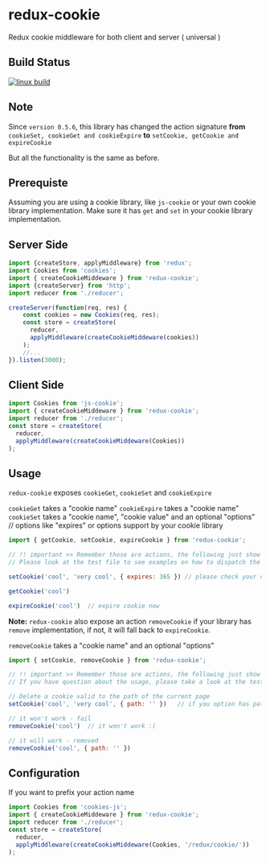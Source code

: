 # redux-cookie
Redux cookie middleware for both client and server ( universal )

## Build Status
[![linux build](https://travis-ci.org/iroy2000/redux-cookie.svg?branch=master)](https://travis-ci.org/iroy2000/redux-cookie)

## Note
Since `version 0.5.6`, this library has changed the action signature 
**from** `cookieSet, cookieGet and cookieExpire` 
**to** `setCookie, getCookie and expireCookie`

But all the functionality is the same as before. 

## Prerequiste
Assuming you are using a cookie library, like `js-cookie` or your own cookie library implementation.
Make sure it has `get` and `set` in your cookie library implementation.

## Server Side
```javascript
import {createStore, applyMiddleware} from 'redux';
import Cookies from 'cookies';
import { createCookieMiddeware } from 'redux-cookie';
import {createServer} from 'http';
import reducer from './reducer';

createServer(function(req, res) {
    const cookies = new Cookies(req, res);
    const store = createStore(
      reducer,
      applyMiddleware(createCookieMiddeware(cookies))
    );
    //...
}).listen(3000);
```

## Client Side
```javascript
import Cookies from 'js-cookie';
import { createCookieMiddeware } from 'redux-cookie';
import reducer from './reducer';
const store = createStore(
  reducer,
  applyMiddleware(createCookieMiddeware(Cookies))
);
```

## Usage
`redux-cookie` exposes `cookieGet`, `cookieSet` and `cookieExpire`

`cookieGet` takes a "cookie name"
`cookieExpire` takes a "cookie name"
`cookieSet` takes a "cookie name", "cookie value" and an optional "options"  // options like "expires" or options support by your cookie library

```javascript
import { getCookie, setCookie, expireCookie } from 'redux-cookie';

// !! important >> Remember those are actions, the following just show you what it does
// Please look at the test file to see examples on how to dispatch the action

setCookie('cool', 'very cool', { expires: 365 }) // please check your cookie library for what is supported

getCookie('cool')

expireCookie('cool')  // expire cookie now

```

**Note:** `redux-cookie` also expose an action `removeCookie` if your library has `remove` implementation, 
if not, it will fall back to `expireCookie`.

`removeCookie` takes a "cookie name" and an optional "options"

```javascript
import { setCookie, removeCookie } from 'redux-cookie';

// !! important >> Remember those are actions, the following just show you what it does
// If you have question about the usage, please take a look at the test file

// Delete a cookie valid to the path of the current page
setCookie('cool', 'very cool', { path: '' })   // if you option has path

// it won't work - fail
removeCookie('cool')  // it won't work :(

// it will work - removed
removeCookie('cool', { path: '' }) 

```

## Configuration

If you want to prefix your action name

```javascript
import Cookies from 'cookies-js';
import { createCookieMiddeware } from 'redux-cookie';
import reducer from './reducer';
const store = createStore(
  reducer,
  applyMiddleware(createCookieMiddeware(Cookies, '/redux/cookie/'))
);
```